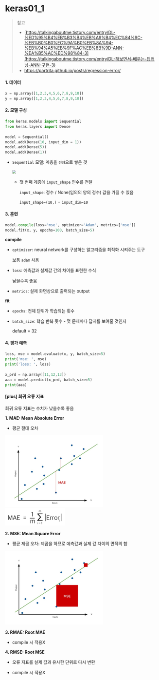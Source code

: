 # keras01_1

> 참고
>
> - [https://talkingaboutme.tistory.com/entry/DL-%ED%95%B4%EB%B3%B4%EB%A9%B4%EC%84%9C-%EB%B0%B0%EC%9A%B0%EB%8A%94-%EB%94%A5%EB%9F%AC%EB%8B%9D-ANN-%EA%B5%AC%ED%98%84-3](https://talkingaboutme.tistory.com/entry/DL-해보면서-배우는-딥러닝-ANN-구현-3)
> - https://partrita.github.io/posts/regression-error/



#### 1. 데이터

```python
x = np.array([1,2,3,4,5,6,7,8,9,10])
y = np.array([1,2,3,4,5,6,7,8,9,10])
```



#### 2. 모델 구성

```python
from keras.models import Sequential
from keras.layers import Dense

model = Sequential()
model.add(Dense(10, input_dim = 1))
model.add(Dense(5))
model.add(Dense(1))
```

- `Sequential` 모델: 계층을 `선형`으로 쌓은 것

  <img src="../../../../%EC%9E%A5%ED%9D%AC%EC%9D%80TILAIKerasimage/1_ytBUCmhkAucJ5imsNfAyfQ-1579863741072.png" style="zoom:70%;" /> 

  - 첫 번째 계층에 `input_shape` 인수를 전달

    `input_shape`: 정수 / None(임의의 양의 정수) 값을 가질 수 있음

    `input_shape=(10,)` = `input_dim=10`

     

#### 3. 훈련

```python
model.compile(loss='mse', optimizer='Adam', metrics=['mse'])
model.fit(x, y, epochs=100, batch_size=5)
```

**compile**

- `optimizer`: neural network를 구성하는 알고리즘을 최적화 시켜주는 도구

  보통 `adam` 사용

- `loss`: 예측값과 실제값 간의 차이를 표현한 수식

  낮을수록 좋음

- `metrics`: 실제 화면상으로 출력되는 output

**fit**

- `epochs`: 전체 단위가 학습되는 횟수

- `batch_size`: 학습 반복 횟수 - 몇 문제마다 답지를 보여줄 것인지

  default = 32



#### 4. 평가 예측

```python
loss, mse = model.evaluate(x, y, batch_size=5)
print('mse: ', mse)
print('loss: ', loss)

x_prd = np.array([11,12,13])
aaa = model.predict(x_prd, batch_size=5)
print(aaa)
```



#### [plus] 회귀 오류 지표

회귀 오류 지표는 수치가 낮을수록 좋음

**1. MAE: Mean Absolute Error**

- 평균 절대 오차

<img src="image/image-20200124211409775.png" alt="image-20200124211409775" style="zoom:67%;" /> <img src="image/image-20200124213324077.png" alt="image-20200124213324077" style="zoom:50%;" />

**2. MSE: Mean Square Error**

- 평균 제곱 오차: 제곱을 하므로 예측값과 실제 값 차이의 면적의 합

<img src="image/image-20200124213918817.png" alt="image-20200124213918817" style="zoom:67%;" /> 

**3. RMAE: Root MAE**

- compile 시 적용X

**4. RMSE: Root MSE** 

- 오류 지표를 실제 값과 유사한 단위로 다시 변환

- compile 시 적용X



